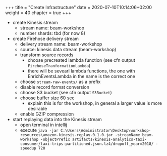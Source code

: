+++
title = "Create Infrastructure"
date = 2020-07-10T10:14:06+02:00
weight = 40
chapter = true
+++

- create Kinesis stream
  - stream name:  beam-workshop
  - number shards: tbd (for now 8)
- create Firehose delivery stream
  - delivery stream name: beam-workshop
  - source: kinesis data stream (beam-workshop)
  - transform source records
    - choose precreated lambda function (see cfn output `FirehoseTranformationLambda`)
    - there will be sevearl lambda functions, the one with EnrichEventsLambda in the name is the correct one
  - choose `stream-raw-events/` as a prefix
  - disable record format conversion
  - choose S3 bucket (see cfn output `S3Bucket`)
  - choose buffer size 60 sec
    - explain this is for the workshop, in general a larger value is more desirable
  - enable GZIP compression
- start replaying data into the Kinesis stream
  - open terminal in intellij
  - execute `java -jar C:\Users\Administrator\Desktop\workshop-resources\amazon-kinesis-replay-0.1.0.jar -streamName beam-workshop -objectPrefix artifacts/kinesis-analytics-taxi-consumer/taxi-trips-partitioned.json.lz4/dropoff_year=2018/ -speedup 720`
